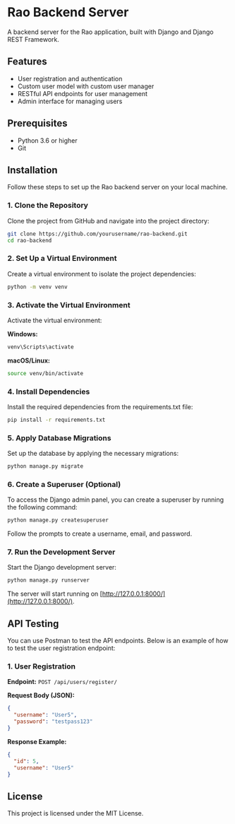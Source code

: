 # Rao Backend Server

A backend server for the Rao application, built with Django and Django REST Framework.

## Features

- User registration and authentication
- Custom user model with custom user manager
- RESTful API endpoints for user management
- Admin interface for managing users

## Prerequisites

- Python 3.6 or higher
- Git

## Installation

Follow these steps to set up the Rao backend server on your local machine.

### 1. Clone the Repository

Clone the project from GitHub and navigate into the project directory:

```bash
git clone https://github.com/yourusername/rao-backend.git
cd rao-backend
```

### 2. Set Up a Virtual Environment

Create a virtual environment to isolate the project dependencies:

```bash
python -m venv venv
```

### 3. Activate the Virtual Environment

Activate the virtual environment:

**Windows:**

```bash
venv\Scripts\activate
```

**macOS/Linux:**

```bash
source venv/bin/activate
```

### 4. Install Dependencies

Install the required dependencies from the requirements.txt file:

```bash
pip install -r requirements.txt
```

### 5. Apply Database Migrations

Set up the database by applying the necessary migrations:

```bash
python manage.py migrate
```

### 6. Create a Superuser (Optional)

To access the Django admin panel, you can create a superuser by running the following command:

```bash
python manage.py createsuperuser
```

Follow the prompts to create a username, email, and password.

### 7. Run the Development Server

Start the Django development server:

```bash
python manage.py runserver
```

The server will start running on [http://127.0.0.1:8000/](http://127.0.0.1:8000/).

## API Testing

You can use Postman to test the API endpoints. Below is an example of how to test the user registration endpoint:

### 1. User Registration

**Endpoint:** `POST /api/users/register/`

**Request Body (JSON):**

```json
{
  "username": "User5",
  "password": "testpass123"
}
```

**Response Example:**

```json
{
  "id": 5,
  "username": "User5"
}
```

## License

This project is licensed under the MIT License.
